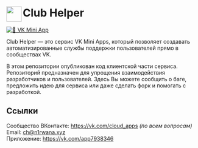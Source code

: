 # <img src="https://sun9-81.userapi.com/impg/1WJhNCxzY5IH0zVlgo-Dx94UY3wlypTy_8Pvgw/_nyEsJVD35g.jpg?size=450x450&quality=95&sign=4b597b57c9c5675d491efb5476c25d43&type=album" width="40px" align="left"> Club Helper

[![🚀 VK Mini App ](https://github.com/Club-Helper/app/actions/workflows/main.yml/badge.svg?branch=main)](https://github.com/Club-Helper/app/actions/workflows/main.yml)

Club Helper — это сервис VK Mini Apps, который позволяет создавать автоматизированные службы поддержки пользователей прямо в сообществах VK.

В этом репозитории опубликован код клиентской части сервиса. Репозиторий предназначен для упрощения взаимодействия разработчиков и пользователей. Здесь Вы можете сообщить о баге, предложить идею для сервиса или даже сделать форк и помогать с разработкой.

## Ссылки
Сообщество ВКонтакте: https://vk.com/cloud_apps _(по всем вопросам)_
<br>
Email: ch@n1rwana.xyz
<br>
Приложение: https://vk.com/app7938346
<br>
